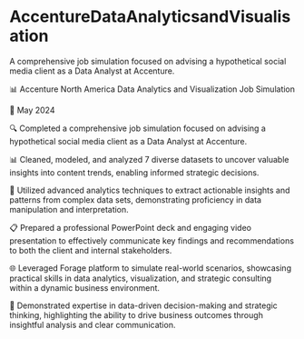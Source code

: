 # AccentureDataAnalyticsandVisualisation
A comprehensive job simulation focused on advising a hypothetical social media client as a Data Analyst at Accenture.

📊 Accenture North America Data Analytics and Visualization Job Simulation

📅 May 2024

🔍 Completed a comprehensive job simulation focused on advising a hypothetical social media client as a Data Analyst at Accenture.

📊 Cleaned, modeled, and analyzed 7 diverse datasets to uncover valuable insights into content trends, enabling informed strategic decisions.

🔧 Utilized advanced analytics techniques to extract actionable insights and patterns from complex data sets, demonstrating proficiency in data manipulation and interpretation.

📋 Prepared a professional PowerPoint deck and engaging video presentation to effectively communicate key findings and recommendations to both the client and internal stakeholders.

🌐 Leveraged Forage platform to simulate real-world scenarios, showcasing practical skills in data analytics, visualization, and strategic consulting within a dynamic business environment.

💼 Demonstrated expertise in data-driven decision-making and strategic thinking, highlighting the ability to drive business outcomes through insightful analysis and clear communication.
